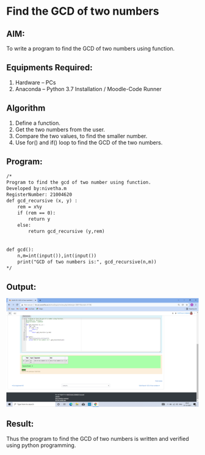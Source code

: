# Find the GCD of two numbers

## AIM:
To write a program to find the GCD of two numbers using function.

## Equipments Required:
1. Hardware – PCs
2. Anaconda – Python 3.7 Installation / Moodle-Code Runner

## Algorithm
1. Define a function.
2. Get the two numbers from the user.
3. Compare the two values, to find the smaller number.
4. Use for() and if() loop to find the GCD of the two numbers.

## Program:
```
/*
Program to find the gcd of two number using function.
Developed by:nivetha.m 
RegisterNumber: 21004620
def gcd_recursive (x, y) :
    rem = x%y
    if (rem == 0):
        return y
    else:
        return gcd_recursive (y,rem)
    
    
def gcd():
    n,m=int(input()),int(input())
    print("GCD of two numbers is:", gcd_recursive(n,m)) 
*/
```

## Output:
![output](.//gcd.png)


## Result:
Thus the program to find the GCD of two numbers is written and verified using python programming.
